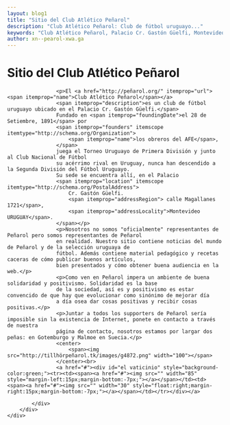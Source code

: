 ```yaml
---
layout: blog1
title: "Sitio del Club Atlético Peñarol"
description: "Club Atlético Peñarol: Club de fútbol uruguayo..."
keywords: "Club Atlético Peñarol, Palacio Cr. Gastón Güelfi, Montevideo, los obreros de AFE, Torneo Uruguayo de Primera División."
author: xn--pearol-xwa.ga
---
```

<html>
<div id="content"><div class="container">
	<div class="post">
		<h1 class="title">Sitio del Club Atlético Peñarol</h1>
		<div class="entry">
			<div itemscope itemtype="http://schema.org/SportsTeam">
				
					<p>El <a href="http://peñarol.org/" itemprop="url"><span itemprop="name">Club Atlético Peñarol</span></a>
					<span itemprop="description">es un club de fútbol uruguayo ubicado en el Palacio Cr. Gastón Güelfi.</span>
					Fundado en <span itemprop="foundingDate">el 28 de Setiembre, 1891</span> por
					<span itemprop="founders" itemscope itemtype="http://schema.org/Organization">
						<span itemprop="name">los obreros del AFE</span>,
					</span>
					juega el Torneo Uruguayo de Primera División y junto al Club Nacional de Fútbol
					su acérrimo rival en Uruguay, nunca han descendido a la Segunda División del Fútbol Uruguayo.
					Su sede se encuentra allí, en el Palacio  
					<span itemprop="location" itemscope itemtype="http://schema.org/PostalAddress">
						Cr. Gastón Güelfi.
						<span itemprop="addressRegion"> calle Magallanes 1721</span>,
						<span itemprop="addressLocality">Montevideo URUGUAY</span>.
					</span></p>
					<p>Nosotros no somos "oficialmente" representantes de Peñarol pero somos representantes de Peñarol
					en realidad. Nuestro sitio contiene noticias del mundo de Peñarol y de la selección uruguaya de 
					fútbol. Además contiene material pedagógico y recetas caceras de cómo publicar buenos artículos,
					bien presentados y cómo obtener buena audiencia en la web.</p>
					<p>Como ven en Peñarol impera un ambiente de buena solidaridad y positivismo. Solidaridad es la base
					de la sociedad, así es y positivismo es estar convencido de que hay que evolucionar como sinónimo de mejorar día
					a día osea dar cosas positivas y recibir cosas positivas.</p>
					<p>Juntar a todos los supporters de Peñarol sería imposible sin la existencia de Internet, ponete en contacto a través de nuestra
					página de contacto, nosotros estamos por largar dos peñas: en Gotemburgo y Malmoe en Suecia.</p>
					<center>
						<span><img src="http://tillhörpeñarol.tk/images/g4872.png" width="100"></span>
					</center><br>
					<a href="#"><div id="el vaticinio" style="background-color:green;"><tr><td><span><a href="#"><img src="" width="85" style="margin-left:15px;margin-bottom:-7px;"></a></span></td><td><span><a href="#"><img src="" width="30" style="float:right;margin-right:15px;margin-bottom:-7px;"></a></span></td></tr></div></a>
				
			</div>
		</div>
	</div>
	
</div></div>


